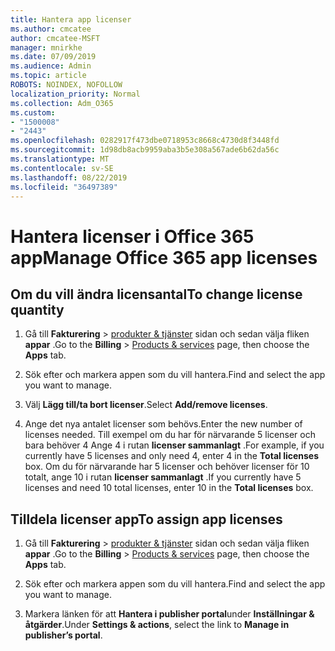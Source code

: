 ```yaml
---
title: Hantera app licenser
ms.author: cmcatee
author: cmcatee-MSFT
manager: mnirkhe
ms.date: 07/09/2019
ms.audience: Admin
ms.topic: article
ROBOTS: NOINDEX, NOFOLLOW
localization_priority: Normal
ms.collection: Adm_O365
ms.custom:
- "1500008"
- "2443"
ms.openlocfilehash: 0282917f473dbe0718953c8668c4730d8f3448fd
ms.sourcegitcommit: 1d98db8acb9959aba3b5e308a567ade6b62da56c
ms.translationtype: MT
ms.contentlocale: sv-SE
ms.lasthandoff: 08/22/2019
ms.locfileid: "36497389"
---
```

# <a name="manage-office-365-app-licenses"></a><span data-ttu-id="2f149-102">Hantera licenser i Office 365 app</span><span class="sxs-lookup"><span data-stu-id="2f149-102">Manage Office 365 app licenses</span></span>

## <a name="to-change-license-quantity"></a><span data-ttu-id="2f149-103">Om du vill ändra licensantal</span><span class="sxs-lookup"><span data-stu-id="2f149-103">To change license quantity</span></span>

1. <span data-ttu-id="2f149-104">Gå till **Fakturering** > [produkter & tjänster](https://go.microsoft.com/fwlink/p/?linkid=842054) sidan och sedan välja fliken **appar** .</span><span class="sxs-lookup"><span data-stu-id="2f149-104">Go to the **Billing** > [Products & services](https://go.microsoft.com/fwlink/p/?linkid=842054) page, then choose the **Apps** tab.</span></span>

2. <span data-ttu-id="2f149-105">Sök efter och markera appen som du vill hantera.</span><span class="sxs-lookup"><span data-stu-id="2f149-105">Find and select the app you want to manage.</span></span>  

3. <span data-ttu-id="2f149-106">Välj **Lägg till/ta bort licenser**.</span><span class="sxs-lookup"><span data-stu-id="2f149-106">Select **Add/remove licenses**.</span></span>

4. <span data-ttu-id="2f149-107">Ange det nya antalet licenser som behövs.</span><span class="sxs-lookup"><span data-stu-id="2f149-107">Enter the new number of licenses needed.</span></span> <span data-ttu-id="2f149-108">Till exempel om du har för närvarande 5 licenser och bara behöver 4 Ange 4 i rutan **licenser sammanlagt** .</span><span class="sxs-lookup"><span data-stu-id="2f149-108">For example, if you currently have 5 licenses and only need 4, enter 4 in the **Total licenses** box.</span></span> <span data-ttu-id="2f149-109">Om du för närvarande har 5 licenser och behöver licenser för 10 totalt, ange 10 i rutan **licenser sammanlagt** .</span><span class="sxs-lookup"><span data-stu-id="2f149-109">If you currently have 5 licenses and need 10 total licenses, enter 10 in the **Total licenses** box.</span></span>

## <a name="to-assign-app-licenses"></a><span data-ttu-id="2f149-110">Tilldela licenser app</span><span class="sxs-lookup"><span data-stu-id="2f149-110">To assign app licenses</span></span>

1. <span data-ttu-id="2f149-111">Gå till **Fakturering** > [produkter & tjänster](https://go.microsoft.com/fwlink/p/?linkid=842054) sidan och sedan välja fliken **appar** .</span><span class="sxs-lookup"><span data-stu-id="2f149-111">Go to the **Billing** > [Products & services](https://go.microsoft.com/fwlink/p/?linkid=842054) page, then choose the **Apps** tab.</span></span>

2. <span data-ttu-id="2f149-112">Sök efter och markera appen som du vill hantera.</span><span class="sxs-lookup"><span data-stu-id="2f149-112">Find and select the app you want to manage.</span></span>  

3. <span data-ttu-id="2f149-113">Markera länken för att **Hantera i publisher portal**under **Inställningar & åtgärder**.</span><span class="sxs-lookup"><span data-stu-id="2f149-113">Under **Settings & actions**, select the link to **Manage in publisher’s portal**.</span></span>